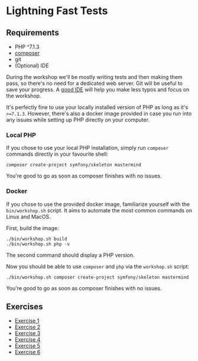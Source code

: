 # Lightning Fast Tests

## Requirements

* PHP ^7.1.3
* [composer](https://getcomposer.org/download/)
* git
* (Optional) IDE

During the workshop we'll be mostly writing tests and then making them pass, so there's no need for a dedicated web server.
Git will be useful to save your progress.
A [good IDE](https://www.jetbrains.com/phpstorm/download/) will help you make less typos and focus on the workshop.

It's perfectly fine to use your locally installed version of PHP as long as it's `>=7.1.3`.
However, there's also a docker image provided in case you run into any issues while setting up PHP directly on your computer.

### Local PHP

If you chose to use your local PHP installation, simply run `composer` commands directly in your favourite shell:

```
composer create-project symfony/skeleton mastermind
```

You're good to go as soon as composer finishes with no issues.

### Docker

If you chose to use the provided docker image, familiarize yourself with the `bin/workshop.sh` script.
It aims to automate the most common commands on Linux and MacOS.

First, build the image:

```
./bin/workshop.sh build
./bin/workshop.sh php -v
```

The second command should display a PHP version.

Now you should be able to use `composer` and `php` via the `workshop.sh` script:

```
./bin/workshop.sh composer create-project symfony/skeleton mastermind
```

You're good to go as soon as composer finishes with no issues.

## Exercises

* [Exercise 1](exercises/1.md)
* [Exercise 2](exercises/2.md)
* [Exercise 3](exercises/3.md)
* [Exercise 4](exercises/4.md)
* [Exercise 5](exercises/5.md)
* [Exercise 6](exercises/6.md)
